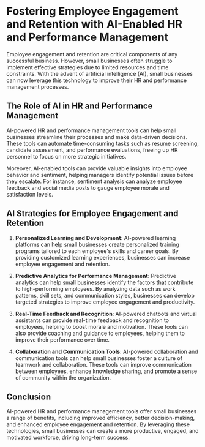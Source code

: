 Fostering Employee Engagement and Retention with AI-Enabled HR and Performance Management
===========================================================================================================================================================

Employee engagement and retention are critical components of any successful business. However, small businesses often struggle to implement effective strategies due to limited resources and time constraints. With the advent of artificial intelligence (AI), small businesses can now leverage this technology to improve their HR and performance management processes.

The Role of AI in HR and Performance Management
-----------------------------------------------

AI-powered HR and performance management tools can help small businesses streamline their processes and make data-driven decisions. These tools can automate time-consuming tasks such as resume screening, candidate assessment, and performance evaluations, freeing up HR personnel to focus on more strategic initiatives.

Moreover, AI-enabled tools can provide valuable insights into employee behavior and sentiment, helping managers identify potential issues before they escalate. For instance, sentiment analysis can analyze employee feedback and social media posts to gauge employee morale and satisfaction levels.

AI Strategies for Employee Engagement and Retention
---------------------------------------------------

1. **Personalized Learning and Development**: AI-powered learning platforms can help small businesses create personalized training programs tailored to each employee's skills and career goals. By providing customized learning experiences, businesses can increase employee engagement and retention.

2. **Predictive Analytics for Performance Management**: Predictive analytics can help small businesses identify the factors that contribute to high-performing employees. By analyzing data such as work patterns, skill sets, and communication styles, businesses can develop targeted strategies to improve employee engagement and productivity.

3. **Real-Time Feedback and Recognition**: AI-powered chatbots and virtual assistants can provide real-time feedback and recognition to employees, helping to boost morale and motivation. These tools can also provide coaching and guidance to employees, helping them to improve their performance over time.

4. **Collaboration and Communication Tools**: AI-powered collaboration and communication tools can help small businesses foster a culture of teamwork and collaboration. These tools can improve communication between employees, enhance knowledge sharing, and promote a sense of community within the organization.

Conclusion
----------

AI-powered HR and performance management tools offer small businesses a range of benefits, including improved efficiency, better decision-making, and enhanced employee engagement and retention. By leveraging these technologies, small businesses can create a more productive, engaged, and motivated workforce, driving long-term success.
